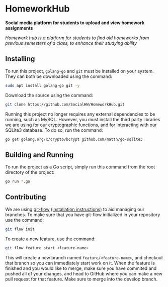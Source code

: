 # HomeworkHub

**Social media platform for students to upload and view homework assignments**

*Homework hub is a platform for students to find old homeworks from previous semesters of a class, to enhance their 
studying ability*

## Installing

To run this project, `golang-go` and `git` must be installed on your system. They can both be downloaded using the
command:
```bash
sudo apt install golang-go git -y
```

Download the source using the command:

```bash
git clone https://github.com/SocialHW/HomeworkHub.git
``` 

Running this project no longer requires any external dependencies to be running, such as MySQL. However, you must 
install the third party libraries we are using for our cryptographic functions, and for interacting with our 
SQLite3 database. To do so, run the command:
```bash
go get golang.org/x/crypto/bcrypt github.com/mattn/go-sqlite3
```

## Building and Running

To run the project as a Go script, simply run this command from the root directory of the project:

```bash
go run *.go
```


## Contributing

We are using [git-flow](https://github.com/nvie/gitflow) 
[(installation instructions)](https://github.com/nvie/gitflow/wiki/Installation) to aid managing our branches. To make 
sure that you have git-flow initialized in your repository use the command:

```bash
git flow init
```


To create a new feature, use the command:

```bash
git flow feature start <feature-name>
```

This will create a new branch named `feature/<feature-name>`, and checkout that branch so you can immediately start work
on it. When the feature is finished and you would like to merge, make sure you have commited and pushed all of your
changes, and head to GitHub where you can make a new pull request for that feature. Make sure to merge into the develop
branch.
